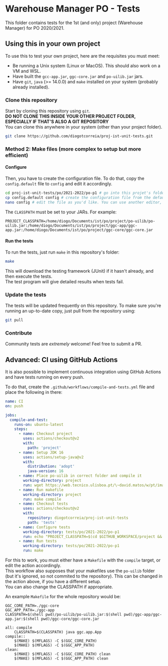 # Warehouse Manager PO - Tests

This folder contains tests for the 1st (and only) project (Warehouse Manager) for PO 2020/2021.

## Using this in your own project

To use this to test your own project, here are the requisites you must meet:

- Be running a Unix system (Linux or MacOS). This should also work on a VM and WSL.
- Have built the `gcc-app.jar`, `ggc-core.jar` and `po-uilib.jar` jars.
- Have `git`, `java` (>= 14.0.0) and `make` installed on your system (probably already installed).

### Clone this repository

Start by cloning this repository using `git`.  
**DO NOT CLONE THIS INSIDE YOUR OTHER PROJECT FOLDER, ESPECIALLY IF THAT'S ALSO A GIT REPOSITORY**  
You can clone this anywhere in your system (other than your project folder).

```bash
git clone https://github.com/diogotcorreia/proj-ist-unit-tests.git
```

### Method 2: Make files (more complex to setup but more efficient)

#### Configure

Then, you have to create the configuration file.
To do that, copy the `config.default` file to `config` and edit it accordingly.

```bash
cd proj-ist-unit-tests/po/2021-2022/po-p1 # go into this projet's folder inside the repository's folder if you haven't already
cp config.default config # create the configuration file from the default
nano config # edit the file as you'd like. You can use another editor, like 'vim', 'code', etc.
```

The `CLASSPATH` must be set to your JARs. For example:

```
PROJECT_CLASSPATH=/home/diogo/Documents/ist/po/project/po-uilib/po-uilib.jar:/home/diogo/Documents/ist/po/project/ggc-app/ggc-app.jar:/home/diogo/Documents/ist/po/project/ggc-core/ggc-core.jar
```

#### Run the tests

To run the tests, just run `make` in this repository's folder:

```bash
make
```

This will download the testing framework (JUnit) if it hasn't already, and then execute the tests.  
The test program will give detailed results when tests fail.

### Update the tests

The tests will be updated frequently on this repository.
To make sure you're running an up-to-date copy, just pull from the repository using:

```bash
git pull
```

### Contribute

Community tests are _extremely_ welcome!
Feel free to submit a PR.

## Advanced: CI using GitHub Actions

It is also possible to implement continuous integration using GitHub Actions and have tests running on every push.

To do that, create the `.github/workflows/compile-and-tests.yml` file and place the following in there:

```yml
name: CI
on: push

jobs:
  compile-and-test:
    runs-on: ubuntu-latest
    steps:
      - name: Checkout project
        uses: actions/checkout@v2
        with:
          path: 'project'
      - name: Setup JDK 16
        uses: actions/setup-java@v2
        with:
          distribution: 'adopt'
          java-version: 16
      - name: Place po-uilib in correct folder and compile it
        working-directory: project
        run: wget https://web.tecnico.ulisboa.pt/\~david.matos/w/pt/images/3/37/Po-uilib-202109221024.tar.bz2 && tar xvf Po-uilib-202109221024.tar.bz2 && mv po-uilib-202109221024 po-uilib && rm Po-uilib-202109221024.tar.bz2 && cd po-uilib && make && cd ..
      - name: Run makefile
        working-directory: project
        run: make compile
      - name: Checkout tests
        uses: actions/checkout@v2
        with:
          repository: diogotcorreia/proj-ist-unit-tests
          path: 'tests'
      - name: Configure tests
        working-directory: tests/po/2021-2022/po-p1
        run: echo "PROJECT_CLASSPATH=$(cd $GITHUB_WORKSPACE/project && echo "$(pwd)/po-uilib/po-uilib.jar:$(pwd)/ggc-app/ggc-app.jar:$(pwd)/ggc-core/ggc-core.jar")" > config
      - name: Run tests
        working-directory: tests/po/2021-2022/po-p1
        run: make
```

For this to work, you must either have a `Makefile` with the `compile` target, or edit the action accordingly.  
This workflow also supposes that your makefiles use the `po-uilib` folder (but it's ignored, so not commited to the repository).
This can be changed in the action above, if you have a different setup.  
You can also change the CLASSPATH if appropriate.

An example `Makefile` for the whole repository would be:

```make
GGC_CORE_PATH=./ggc-core
GGC_APP_PATH=./ggc-app
CLASSPATH=$(shell pwd)/po-uilib/po-uilib.jar:$(shell pwd)/ggc-app/ggc-app.jar:$(shell pwd)/ggc-core/ggc-core.jar

all: compile
	CLASSPATH=$(CLASSPATH) java ggc.app.App
compile::
	$(MAKE) $(MFLAGS) -C $(GGC_CORE_PATH)
	$(MAKE) $(MFLAGS) -C $(GGC_APP_PATH)
clean:
	$(MAKE) $(MFLAGS) -C $(GGC_CORE_PATH) clean
	$(MAKE) $(MFLAGS) -C $(GGC_APP_PATH) clean
```

